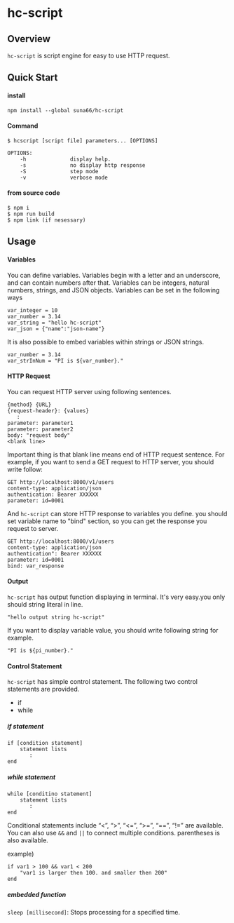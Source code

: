 # hc-script

## Overview

`hc-script` is script engine for easy to use HTTP request.

## Quick Start

#### install

```
npm install --global suna66/hc-script
```

#### Command

```
$ hcscript [script file] parameters... [OPTIONS]

OPTIONS:
    -h              display help.
    -s              no display http response
    -S              step mode
    -v              verbose mode
```

#### from source code

```
$ npm i
$ npm run build
$ npm link (if nesessary)
```

## Usage

#### Variables

You can define variables.
Variables begin with a letter and an underscore, and can contain numbers after that.
Variables can be integers, natural numbers, strings, and JSON objects.
Variables can be set in the following ways

```
var_integer = 10
var_number = 3.14
var_string = "hello hc-script"
var_json = {"name":"json-name"}
```

It is also possible to embed variables within strings or JSON strings.

```
var_number = 3.14
var_strInNum = "PI is ${var_number}."
```

#### HTTP Request

You can request HTTP server using following sentences.

```
{method} {URL}
{request-header}: {values}
   :
parameter: parameter1
parameter: parameter2
body: "request body"
<blank line>
```

Important thing is that blank line means end of HTTP request sentence.
For example, if you want to send a GET request to HTTP server, you should write follow:

```
GET http://localhost:8000/v1/users
content-type: application/json
authentication: Bearer XXXXXX
parameter: id=0001
```

And `hc-script` can store HTTP response to variables you define.
you should set variable name to "bind" section, so you can get the response you request to server.

```
GET http://localhost:8000/v1/users
content-type: application/json
authentication": Bearer XXXXXX
parameter: id=0001
bind: var_response
```

#### Output

`hc-script` has output function displaying in terminal.
It's very easy.you only should string literal in line.

```
"hello output string hc-script"
```

If you want to display variable value, you should write following string for example.

```
"PI is ${pi_number}."
```

#### Control Statement

`hc-script` has simple control statement. The following two control statements are provided.

- if
- while

##### if statement

```
if [condition statement]
    statement lists
       :
end
```

##### while statement

```
while [conditino statement]
    statement lists
       :
end
```

Conditional statements include “<”, “>”, “<=”, “>=”, “==”, “!=” are available.
You can also use `&&` and `||` to connect multiple conditions. parentheses is also available.

example)

```
if var1 > 100 && var1 < 200
    "var1 is larger then 100. and smaller then 200"
end
```

##### embedded function

`sleep [millisecond]`: Stops processing for a specified time.
